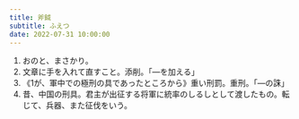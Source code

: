 ```yaml
---
title: 斧鉞
subtitle: ふえつ
date: 2022-07-31 10:00:00
---
```


1. おのと、まさかり。
2. 文章に手を入れて直すこと。添削。「―を加える」
3. 《1が、軍中での極刑の具であったところから》重い刑罰。重刑。「―の誅」
4. 昔、中国の刑具。君主が出征する将軍に統率のしるしとして渡したもの。転じて、兵器、また征伐をいう。

